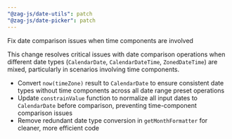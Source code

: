 ```yaml
---
"@zag-js/date-utils": patch
"@zag-js/date-picker": patch
---
```


Fix date comparison issues when time components are involved

This change resolves critical issues with date comparison operations when different date types (`CalendarDate`,
`CalendarDateTime`, `ZonedDateTime`) are mixed, particularly in scenarios involving time components.

- Convert `now(timeZone)` result to `CalendarDate` to ensure consistent date types without time components across all
  date range preset operations
- Update `constrainValue` function to normalize all input dates to `CalendarDate` before comparison, preventing
  time-component comparison issues
- Remove redundant date type conversion in `getMonthFormatter` for cleaner, more efficient code
